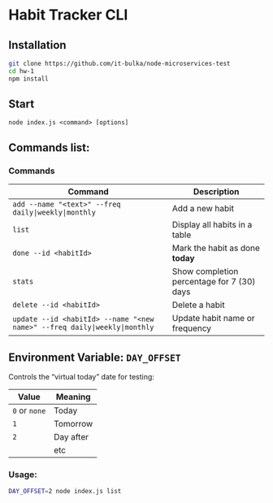 # Habit Tracker CLI

## Installation
```bash
git clone https://github.com/it-bulka/node-microservices-test
cd hw-1
npm install
```

## Start
```
node index.js <command> [options]
```
## Commands list:
### Commands

| Command                                                                                     | Description                                |
|---------------------------------------------------------------------------------------------|--------------------------------------------|
| `add --name "<text>" --freq daily\|weekly\|monthly`                                         | Add a new habit                            |
| `list`                                                                                      | Display all habits in a table              |
| `done --id <habitId>`                                                                       | Mark the habit as done **today**           |
| `stats`                                                                                     | Show completion percentage for 7 (30) days |
| `delete --id <habitId>`                                                                     | Delete a habit                             |
| `update --id <habitId> --name "<new name>" --freq daily\|weekly\|monthly`                   | Update habit name or frequency             |

## Environment Variable: `DAY_OFFSET`

Controls the “virtual today” date for testing:

| Value         | Meaning   |
|---------------|-----------|
| `0` or `none` | Today     |
| `1`           | Tomorrow  |
| `2`           | Day after |
|               | etc       |

### Usage:

```bash
DAY_OFFSET=2 node index.js list
```

